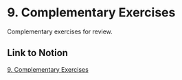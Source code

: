 # 9. Complementary Exercises

Complementary exercises for review.

## Link to Notion

[9. Complementary Exercises](https://link_to_notion_exercises_complementary)